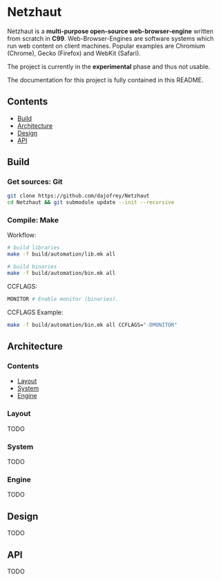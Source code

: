 # Netzhaut
 
Netzhaut is a **multi-purpose open-source web-browser-engine** written from scratch in **C99**. Web-Browser-Engines are software systems which run web content on client machines. Popular examples are Chromium (Chrome), Gecko (Firefox) and WebKit (Safari). 

The project is currently in the **experimental** phase and thus not usable. 

The documentation for this project is fully contained in this README.

## Contents
  
 - [Build](#Build)
 - [Architecture](#Architecture) 
 - [Design](#Design) 
 - [API](#API) 

## Build


### Get sources: Git
```bash 
git clone https://github.com/dajofrey/Netzhaut
cd Netzhaut && git submodule update --init --recursive 
```

### Compile: Make

Workflow:
```bash 
# build libraries
make -f build/automation/lib.mk all 

# build binaries
make -f build/automation/bin.mk all
```

CCFLAGS:
```bash
MONITOR # Enable monitor (binaries).
```
CCFLAGS Example:
```bash
make -f build/automation/bin.mk all CCFLAGS="-DMONITOR"
```

## Architecture

### Contents
  
 - [Layout](#Layout) 
 - [System](#System) 
 - [Engine](#Engine) 

### Layout
TODO

### System 
TODO

### Engine
TODO

## Design
TODO

## API
TODO

